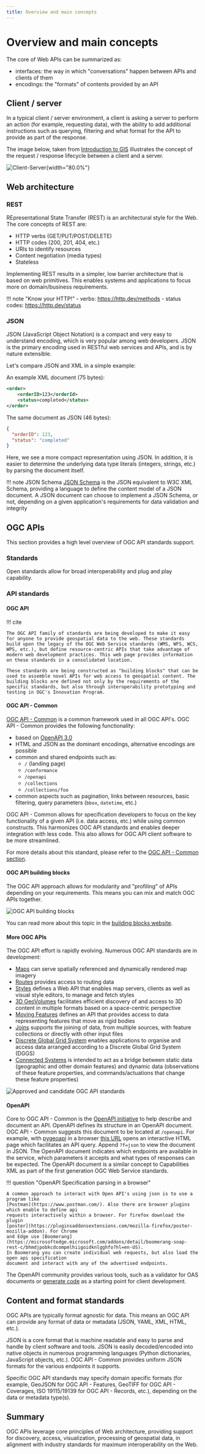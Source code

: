 ```yaml
---
title: Overview and main concepts
---
```


# Overview and main concepts

The core of Web APIs can be summarized as:

- interfaces: the way in which "conversations" happen between APIs and clients of them
- encodings: the "formats" of contents provided by an API

## Client / server

In a typical client / server environment, a client is asking a server to perform an action (for
example, requesting data), with the ability to add additional instructions such as querying, filtering
and what format for the API to provide as part of the response.

The image below, taken from [Introduction to GIS](https://volaya.github.io/gis-book/en/) illustrates
the concept of the request / response lifecycle between a client and a server.

![Client-Server](assets/images/How_internet_works.png){width="80.0%"}

## Web architecture

### REST

REpresentational State Transfer (REST) is an architectural style for the Web.  The core concepts of REST are:

- HTTP verbs (GET/PUT/POST/DELETE)
- HTTP codes (200, 201, 404, etc.)
- URIs to identify resources
- Content negotiation (media types)
- Stateless

Implementing REST results in a simpler, low barrier architecture that is based on web primitives.  This enables systems
and applications to focus more on domain/business requirements.

!!! note "Know your HTTP!"
    - verbs: <https://http.dev/methods>
    - status codes: <https://http.dev/status>

### JSON

JSON (JavaScript Object Notation) is a compact and very easy to understand encoding, which is very popular among
web developers.  JSON is the primary encoding used in RESTful web services and APIs, and is by nature extensible.

Let's compare JSON and XML in a simple example:

An example XML document (75 bytes):

```xml
<order>
    <orderID>123</orderId>
    <status>completed</status>
</order>
```

The same document as JSON (46 bytes):

```json
{
  "orderID": 123,
  "status": "completed"
}
```

Here, we see a more compact representation using JSON.  In addition, it is easier to determine the underlying data
type literals (integers, strings, etc.) by parsing the document itself.

!!! note JSON Schema
    [JSON Schema](https://json-schema.org) is the JSON equivalent to W3C XML Schema, providing a language to define the content model of
    a JSON document.  A JSON document can choose to implement a JSON Schema, or not, depending on a given application's requirements
    for data validation and integrity

## OGC APIs

This section provides a high level overview of OGC API standards support.

### Standards

Open standards allow for broad interoperability and plug and play capability.

### API standards

#### OGC API

!!! cite

    The OGC API family of standards are being developed to make it easy for anyone to provide geospatial data to the web. These standards build upon the legacy of the OGC Web Service standards (WMS, WFS, WCS, WPS, etc.), but define resource-centric APIs that take advantage of modern web development practices. This web page provides information on these standards in a consolidated location.

    These standards are being constructed as "building blocks" that can be used to assemble novel APIs for web access to geospatial content. The building blocks are defined not only by the requirements of the specific standards, but also through interoperability prototyping and testing in OGC's Innovation Program. 

#### OGC API - Common

[OGC API - Common](https://ogcapi.ogc.org/common/) is a common framework used in all OGC API's. 
OGC API - Common provides the following functionality:

- based on [OpenAPI 3.0](https://spec.openapis.org/oas/latest.html)
- HTML and JSON as the dominant encodings, alternative encodings are possible
- common and shared endpoints such as:
    - `/` (landing page)
    - `/conformance`
    - `/openapi`
    - `/collections`
    - `/collections/foo`
- common aspects such as pagination, links between resources, basic filtering, query parameters (`bbox`, `datetime`, etc.)

OGC API - Common allows for specification developers to focus on the key functionality of a given API (i.e. data access, etc.)
while using common constructs. This harmonizes OGC API standards and enables deeper integration with less code. This also
allows for OGC API client software to be more streamlined.

For more details about this standard, please refer to the [OGC API - Common section](https://ogcapi-workshop.ogc.org/api-deep-dive/common/).

#### OGC API building blocks

The OGC API approach allows for modularity and "profiling" of APIs depending on your requirements.  This means you
can mix and match OGC APIs together.

![OGC API building blocks](assets/images/ogc-api-building-blocks.png)

You can read more about this topic in the [building blocks website](https://opengeospatial.github.io/bblocks/).

#### More OGC APIs

The OGC API effort is rapidly evolving. Numerous OGC API standards are in development:

- [Maps](https://ogcapi.ogc.org/maps) can serve spatially referenced and dynamically rendered map imagery
- [Routes](https://ogcapi.ogc.org/routes) provides access to routing data
- [Styles](https://ogcapi.ogc.org/styles) defines a Web API that enables map servers, clients as well as visual style editors, to manage and fetch styles
- [3D GeoVolumes](https://ogcapi.ogc.org/geovolumes) facilitates efficient discovery of and access to 3D content in multiple formats based on a space-centric perspective
- [Moving Features](https://ogcapi.ogc.org/movingfeatures) defines an API that provides access to data representing features that move as rigid bodies
- [Joins](https://ogcapi.ogc.org/joins)  supports the joining of data, from multiple sources, with feature collections or directly with other input files
- [Discrete Global Grid System](https://ogcapi.ogc.org/dggs) enables applications to organise and access data arranged according to a Discrete Global Grid System (DGGS)
- [Connected Systems](https://ogcapi.ogc.org/connectedsystems/) is intended to act as a bridge between static data (geographic and other domain features) and dynamic data (observations of these feature properties, and commands/actuations that change these feature properties)

![Approved and candidate OGC API standards](assets/images/ogcapis-overview.png)

#### OpenAPI

Core to OGC API - Common is the [OpenAPI initiative](https://www.openapis.org/about) to help
describe and document an API. OpenAPI defines its structure in an OpenAPI document. 
OGC API - Common suggests this document to be located at `/openapi`. For example, with [pygeoapi](https://pygeoapi.io) in a browser 
[this URL](https://demo.pygeoapi.io/master/openapi) opens an interactive HTML page which facilitates 
an API query. Append `?f=json` to view the document in JSON. The OpenAPI document indicates which
endpoints are available in the service, which parameters it accepts and 
what types of responses can be expected. The OpenAPI document is a similar concept to Capabilities
XML as part of the first generation OGC Web Service standards.

!!! question "OpenAPI Specification parsing in a browser" 

    A common approach to interact with Open API's using json is to use a program like 
    [Postman](https://www.postman.com/). Also there are browser plugins which enable to define api 
    requests interactively within a browser. For firefox download the plugin 
    [poster](https://pluginsaddonsextensions.com/mozilla-firefox/poster-mozilla-addon). For Chrome 
    and Edge use [Boomerang](https://microsoftedge.microsoft.com/addons/detail/boomerang-soap-rest-c/bhmdjpobkcdcompmlhiigoidknlgghfo?hl=en-US). 
    In Boomerang you can create individual web requests, but also load the open api specification 
    document and interact with any of the advertised endpoints. 

The OpenAPI community provides various tools, such as a validator for OAS documents or 
[generate code](https://swagger.io/tools/swagger-codegen/) as a starting point for client development.

## Content and format standards

OGC APIs are typically format agnostic for data.  This means an OGC API can provide any format of data
or metadata (JSON, YAML, XML, HTML, etc.).

JSON is a core format that is machine readable and easy to parse and handle
by client software and tools.  JSON is easily decoded/encoded into native objects in numerous
programming languages (Python dictionaries, JavaScript objects, etc.).  OGC API - Common provides
uniform JSON formats for the various endpoints it supports.

Specific OGC API standards may specify domain specific formats (for example,
GeoJSON for OGC API - Features, GeoTIFF for OGC API - Coverages, ISO 19115/19139 for OGC API - Records, etc.),
depending on the data or metadata type(s).

## Summary

OGC APIs leverage core principles of Web architecture, providing support for discovery, access, visualization, processing
of geospatial data, in alignment with industry standards for maximum interoperability on the Web.
